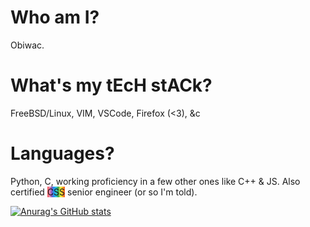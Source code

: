 # Who am I?

Obiwac.

# What's my tEcH stACk?

FreeBSD/Linux, VIM, VSCode, Firefox (<3), &c

# Languages?

Python, C, working proficiency in a few other ones like C++ & JS.
Also certified <span style = "background:linear-gradient(to right,#ef5350,#f48fb1,#7e57c2,#2196f3,#26c6da,#43a047,#eeff41,#f9a825,#ff5722);">CSS</span> senior engineer (or so I'm told).

[![Anurag's GitHub stats](https://github-readme-stats.vercel.app/api?username=obiwac&show_icons=true&theme=onedark&count_private=true&include_all_commits=true)](https://github.com/anuraghazra/github-readme-stats)
